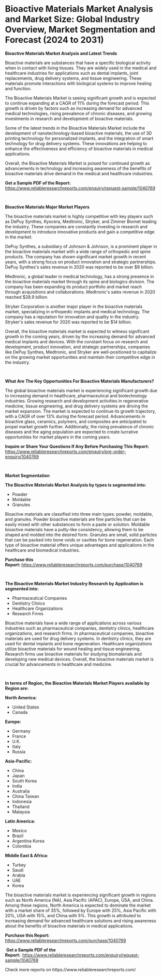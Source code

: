 <p><h1>Bioactive Materials Market Analysis and Market Size: Global Industry Overview, Market Segmentation and Forecast (2024 to 2031)</h1></p><p><strong>Bioactive Materials Market Analysis and Latest Trends</strong></p>
<p><p>Bioactive materials are substances that have a specific biological activity when in contact with living tissues. They are widely used in the medical and healthcare industries for applications such as dental implants, joint replacements, drug delivery systems, and tissue engineering. These materials promote interactions with biological systems to improve healing and function.</p><p>The Bioactive Materials Market is seeing significant growth and is expected to continue expanding at a CAGR of 11% during the forecast period. This growth is driven by factors such as increasing demand for advanced medical technologies, rising prevalence of chronic diseases, and growing investments in research and development of bioactive materials.</p><p>Some of the latest trends in the Bioactive Materials Market include the development of nanotechnology-based bioactive materials, the use of 3D printing technology for personalized implants, and the integration of smart technology for drug delivery systems. These innovations are helping to enhance the effectiveness and efficiency of bioactive materials in medical applications.</p><p>Overall, the Bioactive Materials Market is poised for continued growth as advancements in technology and increasing awareness of the benefits of bioactive materials drive demand in the medical and healthcare industries.</p></p>
<p><strong>Get a Sample PDF of the Report:&nbsp;</strong> <a href="https://www.reliableresearchreports.com/enquiry/request-sample/1040769">https://www.reliableresearchreports.com/enquiry/request-sample/1040769</a></p>
<p>&nbsp;</p>
<p><strong>Bioactive Materials Major Market Players</strong></p>
<p><p>The bioactive materials market is highly competitive with key players such as DePuy Synthes, Kyocera, Medtronic, Stryker, and Zimmer Biomet leading the industry. These companies are constantly investing in research and development to introduce innovative products and gain a competitive edge in the market.</p><p>DePuy Synthes, a subsidiary of Johnson & Johnson, is a prominent player in the bioactive materials market with a wide range of orthopedic and spine products. The company has shown significant market growth in recent years, with a strong focus on product innovation and strategic partnerships. DePuy Synthes's sales revenue in 2020 was reported to be over $9 billion.</p><p>Medtronic, a global leader in medical technology, has a strong presence in the bioactive materials market through its spine and biologics division. The company has been expanding its product portfolio and market reach through acquisitions and collaborations. Medtronic's sales revenue in 2020 reached $28.9 billion.</p><p>Stryker Corporation is another major player in the bioactive materials market, specializing in orthopedic implants and medical technology. The company has a reputation for innovation and quality in the industry. Stryker's sales revenue for 2020 was reported to be $14 billion.</p><p>Overall, the bioactive materials market is expected to witness significant growth in the coming years, driven by the increasing demand for advanced medical implants and devices. With the constant focus on research and development, product innovation, and strategic partnerships, companies like DePuy Synthes, Medtronic, and Stryker are well-positioned to capitalize on the growing market opportunities and maintain their competitive edge in the industry.</p></p>
<p>&nbsp;</p>
<p><strong>What Are The Key Opportunities For Bioactive Materials Manufacturers?</strong></p>
<p><p>The global bioactive materials market is experiencing significant growth due to increasing demand in healthcare, pharmaceutical and biotechnology industries. Growing research and development activities in regenerative medicine, tissue engineering, and drug delivery systems are driving the market expansion. The market is expected to continue its growth trajectory, with a CAGR of over 13% during the forecast period. Advancements in bioactive glass, ceramics, polymers, and composites are anticipated to propel market growth further. Additionally, the rising prevalence of chronic diseases and the aging population are expected to create lucrative opportunities for market players in the coming years.</p></p>
<p><strong>Inquire or Share Your Questions If Any Before Purchasing This Report:</strong> <a href="https://www.reliableresearchreports.com/enquiry/pre-order-enquiry/1040769">https://www.reliableresearchreports.com/enquiry/pre-order-enquiry/1040769</a></p>
<p>&nbsp;</p>
<p><strong>Market Segmentation</strong></p>
<p><strong>The Bioactive Materials Market Analysis by types is segmented into:</strong></p>
<p><ul><li>Powder</li><li>Moldable</li><li>Granules</li></ul></p>
<p><p>Bioactive materials are classified into three main types: powder, moldable, and granules. Powder bioactive materials are fine particles that can be easily mixed with other substances to form a paste or solution. Moldable bioactive materials have a putty-like consistency, allowing them to be shaped and molded into the desired form. Granules are small, solid particles that can be packed into bone voids or cavities for bone regeneration. Each type of bioactive material offers unique advantages and applications in the healthcare and biomedical industries.</p></p>
<p><strong>Purchase this Report:&nbsp;</strong><a href="https://www.reliableresearchreports.com/purchase/1040769">https://www.reliableresearchreports.com/purchase/1040769</a></p>
<p>&nbsp;</p>
<p><strong>The Bioactive Materials Market Industry Research by Application is segmented into:</strong></p>
<p><ul><li>Pharmaceutical Companies</li><li>Dentistry Clinics</li><li>Healthcare Organizations</li><li>Research Firms</li></ul></p>
<p><p>Bioactive materials have a wide range of applications across various industries such as pharmaceutical companies, dentistry clinics, healthcare organizations, and research firms. In pharmaceutical companies, bioactive materials are used for drug delivery systems. In dentistry clinics, they are used for dental implants and bone regeneration. Healthcare organizations utilize bioactive materials for wound healing and tissue engineering. Research firms use bioactive materials for studying biomaterials and developing new medical devices. Overall, the bioactive materials market is crucial for advancements in healthcare and medicine.</p></p>
<p>&nbsp;</p>
<p><strong>In terms of Region, the Bioactive Materials Market Players available by Region are:</strong></p>
<p>
    <p> <strong> North America: </strong>
        <ul>
            <li>United States</li>
            <li>Canada</li>
        </ul>
        </p> 
    <p> <strong> Europe: </strong>
        <ul>
            <li>Germany</li>
            <li>France</li>
            <li>U.K.</li>
            <li>Italy</li>
            <li>Russia</li>
        </ul>
        </p> 
    <p> <strong> Asia-Pacific: </strong>
        <ul>
            <li>China</li>
            <li>Japan</li>
            <li>South Korea</li>
            <li>India</li>
            <li>Australia</li>
            <li>China Taiwan</li>
            <li>Indonesia</li>
            <li>Thailand</li>
            <li>Malaysia</li>
        </ul>
        </p> 
    <p> <strong> Latin America: </strong>
        <ul>
            <li>Mexico</li>
            <li>Brazil</li>
            <li>Argentina Korea</li>
            <li>Colombia</li>
        </ul>
        </p> 
    <p> <strong> Middle East & Africa: </strong>
        <ul>
            <li>Turkey</li>
            <li>Saudi</li>
            <li>Arabia</li>
            <li>UAE</li>
            <li>Korea</li>
        </ul>
    </p>
    </p>
<p><p>The bioactive materials market is experiencing significant growth in regions such as North America (NA), Asia Pacific (APAC), Europe, USA, and China. Among these regions, North America is expected to dominate the market with a market share of 35%, followed by Europe with 25%, Asia Pacific with 20%, USA with 15%, and China with 5%. This growth is attributed to increasing demand for advanced healthcare solutions and rising awareness about the benefits of bioactive materials in medical applications.</p></p>
<p><strong>Purchase this Report: </strong><a href="https://www.reliableresearchreports.com/purchase/1040769">https://www.reliableresearchreports.com/purchase/1040769</a></p>
<p>&nbsp;<strong>Get a Sample PDF of the Report:&nbsp;&nbsp;</strong><a href="https://www.reliableresearchreports.com/enquiry/request-sample/1040769">https://www.reliableresearchreports.com/enquiry/request-sample/1040769</a></p>
<p><strong></strong></p>
<p>Check more reports on https://www.reliableresearchreports.com/</p>